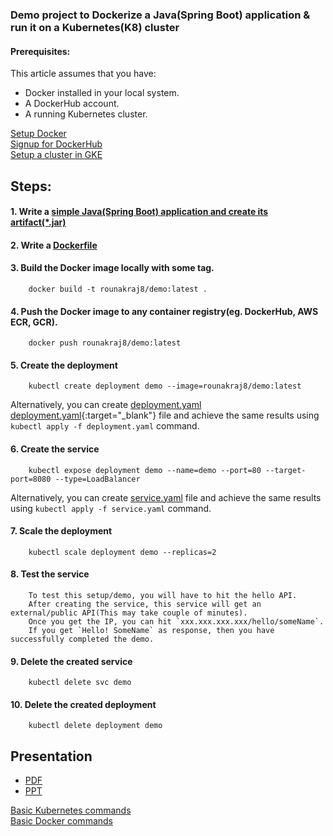 ### Demo project to Dockerize a Java(Spring Boot) application & run it on a Kubernetes(K8) cluster

#### Prerequisites:
   This article assumes that you have: 
   <ul>
      <li> Docker installed in your local system. </li>
      <li> A DockerHub account. </li>   
      <li> A running Kubernetes cluster.  </li>
   </ul>
   
<a href="https://docs.docker.com/get-docker/" target="_blank">Setup Docker</a>   
<a href="https://hub.docker.com/" target="_blank">Signup for DockerHub</a>     
<a href="https://cloud.google.com/kubernetes-engine/docs/how-to/creating-a-cluster" target="_blank">Setup a cluster in GKE</a>

## Steps:

#### 1. Write a [simple Java(Spring Boot) application and create its artifact(\*.jar)](https://github.com/rounakraj8/kubernetes-101/tree/master/demo)

#### 2. Write a [Dockerfile](https://github.com/rounakraj8/kubernetes-101/tree/master/dockerfile)

#### 3. Build the Docker image locally with some tag.
        docker build -t rounakraj8/demo:latest .
        
#### 4. Push the Docker image to any container registry(eg. DockerHub, AWS ECR, GCR).
        docker push rounakraj8/demo:latest
        
#### 5. Create the deployment
        kubectl create deployment demo --image=rounakraj8/demo:latest
        
   Alternatively, you can create <a href="https://github.com/rounakraj8/kubernetes-101/blob/master/config/deployment.yaml" target="_blank">deployment.yaml</a>     [deployment.yaml](){:target="_blank"} file and achieve the same results using `kubectl apply -f deployment.yaml` command.
        
#### 6. Create the service
        kubectl expose deployment demo --name=demo --port=80 --target-port=8080 --type=LoadBalancer
        
   Alternatively, you can create <a href="https://github.com/rounakraj8/kubernetes-101/blob/master/config/service.yaml" target="_blank">service.yaml</a> file and achieve the same results
        using `kubectl apply -f service.yaml`  command.
      
#### 7. Scale the deployment
        kubectl scale deployment demo --replicas=2      
        
#### 8. Test the service
        To test this setup/demo, you will have to hit the hello API.
        After creating the service, this service will get an external/public API(This may take couple of minutes).
        Once you get the IP, you can hit `xxx.xxx.xxx.xxx/hello/someName`.
        If you get `Hello! SomeName` as response, then you have successfully completed the demo.

#### 9. Delete the created service
        kubectl delete svc demo
        
#### 10. Delete the created deployment
        kubectl delete deployment demo
        
## Presentation
<ul>
<li><a href="https://github.com/rounakraj8/kubernetes-101/blob/master/presentation/Kubernetes%20101.pdf" target="_blank">PDF</a></li>
<li><a href="https://docs.google.com/presentation/d/1xlPygcoA8h20z8pY5CZr5rRbbuDa-I08RINyCxok1DY/edit?usp=sharing" target="_blank">PPT</a> </li>
  </ul> 

<a href="https://github.com/rounakraj8/kubernetes-101/tree/master/basic-commands/kubernetes" target="_blank">Basic Kubernetes commands</a>   
<a href="https://github.com/rounakraj8/kubernetes-101/blob/master/dockerfile/README.md" target="_blank">Basic Docker commands</a>       
                
